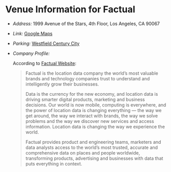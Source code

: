 # Venue Information for Factual

- _Address:_ 1999 Avenue of the Stars, 4th Floor, Los Angeles, CA 90067

- _Link:_ [Google Maps](https://goo.gl/maps/iRGE3zYriWx)

- _Parking:_ [Westfield Century City](https://www.westfield.com/centurycity/services/all-services/parking/1299)

- _Company Profile:_

  According to [Factual Website](https://www.factual.com/company/):

  > Factual is the location data company the world’s most valuable brands and technology companies trust to understand and intelligently grow their businesses.
  >
  >Data is the currency for the new economy, and location data is driving smarter digital products, marketing and business decisions. Our world is now mobile, computing is everywhere, and the power of location data is changing everything — the way we get around, the way we interact with brands, the way we solve problems and the way we discover new services and access information. Location data is changing the way we experience the world.
  >
  >Factual provides product and engineering teams, marketers and data analysts access to the world’s most trusted, accurate and comprehensive data on places and people worldwide, transforming products, advertising and businesses with data that puts everything in context.
